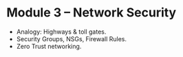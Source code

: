 # Module 3 – Network Security
- Analogy: Highways & toll gates.
- Security Groups, NSGs, Firewall Rules.
- Zero Trust networking.
